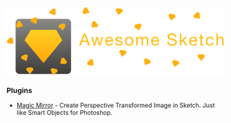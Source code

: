 <img src="https://raw.githubusercontent.com/BeautyDesign/Awesome-Sketch/master/Awesome%20Sketch%20Logo.png">

### Plugins
 * [Magic Mirror](https://github.com/jamztang/MagicMirror) - Create Perspective Transformed Image in Sketch. Just like Smart Objects for Photoshop.
